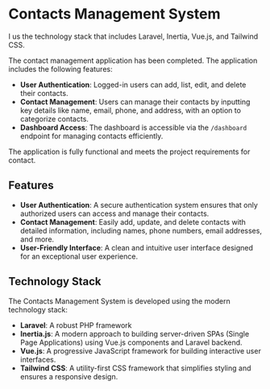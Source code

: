 # Contacts Management System

I us the technology stack that includes Laravel, Inertia, Vue.js, and Tailwind CSS.

The contact management application has been completed. The application includes the following features:

- **User Authentication**: Logged-in users can add, list, edit, and delete their contacts.
- **Contact Management**: Users can manage their contacts by inputting key details like name, email, phone, and address, with an option to categorize contacts.
- **Dashboard Access**: The dashboard is accessible via the `/dashboard` endpoint for managing contacts efficiently.

The application is fully functional and meets the project requirements for contact.

## Features

- **User Authentication**: A secure authentication system ensures that only authorized users can access and manage their contacts.
- **Contact Management**: Easily add, update, and delete contacts with detailed information, including names, phone numbers, email addresses, and more.
- **User-Friendly Interface**: A clean and intuitive user interface designed for an exceptional user experience.

## Technology Stack

The Contacts Management System is developed using the modern technology stack:

- **Laravel**: A robust PHP framework
- **Inertia.js**: A modern approach to building server-driven SPAs (Single Page Applications) using Vue.js components and Laravel backend.
- **Vue.js**: A progressive JavaScript framework for building interactive user interfaces.
- **Tailwind CSS**: A utility-first CSS framework that simplifies styling and ensures a responsive design.
